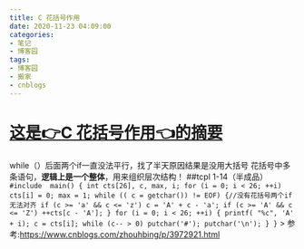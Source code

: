 ```yaml
---
title: C 花括号作用
date: 2020-11-23 04:09:00
categories:
- 笔记
- 博客园
tags:
- 博客园
- 搬家
- cnblogs
---
```

# [这是👉C 花括号作用👈的摘要](../../../../2020/11/23/cnblog_14023730/)
<!--more-->
while（）后面两个if一直没法平行，找了半天原因结果是没用大括号 花括号中多条语句，**逻辑上是一个整体**，用来组织层次结构！ ##tcpl
1-14（半成品） ``` #include  main() { int cts[26], c, max, i; for (i = 0; i < 26;
++i) cts[i] = 0; max = 1; while (( c = getchar()) != EOF) {//没有花括号两个if无法对齐 if
(c >= 'a' && c <= 'z') c = 'A' + c - 'a'; if (c >= 'A' && c <= 'Z') ++cts[c -
'A']; } for (i = 0; i < 26; ++i) { printf( "%c", 'A' + i); c = cts[i]; while
(c-- > 0) putchar('#'); putchar('\n'); } } ``` >
参考:https://www.cnblogs.com/zhouhbing/p/3972921.html


